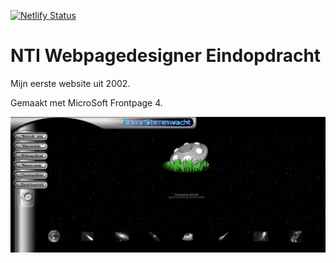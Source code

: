 [![Netlify Status](https://api.netlify.com/api/v1/badges/fe7d5575-a9d8-46cb-a4d2-7ad3c66edc31/deploy-status)](https://app.netlify.com/sites/nti-webpagedesigner-eindopdracht/deploys)
# NTI Webpagedesigner Eindopdracht

Mijn eerste website uit 2002. 

Gemaakt met MicroSoft Frontpage 4.

![Screenshot](./assets/nova-sterrenwacht.jpg)



